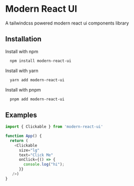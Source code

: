 
# Modern React UI 
A tailwindcss powered modern react ui components library


## Installation

Install with npm

```bash
  npm install modern-react-ui
```
Install with yarn

```bash
  yarn add modern-react-ui
```
Install with pnpm

```bash
  pnpm add modern-react-ui
```
    
## Examples

```javascript
import { Clickable } from 'modern-react-ui'

function App() {
  return (
    <Clickable
      size="lg"
      text="Click Me"
      onClick={() => {
        console.log("hi");
      }}
   />)
}
```

